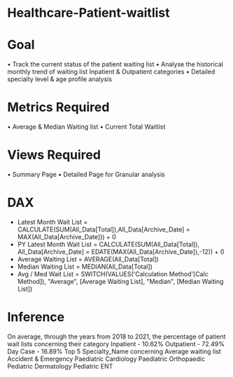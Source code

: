 # Healthcare-Patient-waitlist
# Goal
•	Track the current status of the patient waiting list
•	Analyse the historical monthly trend of waiting list Inpatient & Outpatient categories
•	Detailed specialty level & age profile analysis
# Metrics Required
•	Average & Median Waiting list
•	Current Total Waitlist
# Views Required
•	Summary Page
•	Detailed Page for Granular analysis
# DAX 
- Latest Month Wait List = CALCULATE(SUM(All_Data[Total]),All_Data[Archive_Date] = MAX(All_Data[Archive_Date])) + 0
- PY Latest Month Wait List = CALCULATE(SUM(All_Data[Total]), All_Data[Archive_Date] = EDATE(MAX(All_Data[Archive_Date]),-12)) + 0
- Average Waiting List = AVERAGE(All_Data[Total])
- Median Waiting List = MEDIAN(All_Data[Total])
- Avg / Med Wait List = SWITCH(VALUES('Calculation Method'[Calc Method]), "Average", [Average Waiting List], "Median", [Median Waiting List])
# Inference
On average, through the years from 2018 to 2021, the percentage of patient wait lists concerning their category
Inpatient - 10.62%
Outpatient - 72.49%
Day Case - 16.89%
Top 5 Specialty_Name concerning Average waiting list
Accident & Emergency
Paediatric Cardiology
Paediatric Orthopaedic
Pediatric Dermatology
Pediatric ENT



